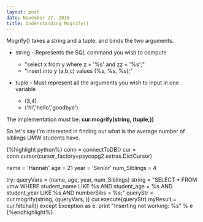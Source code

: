 ```yaml
---
layout: post
date: November 27, 2016
title: Understanding Mogrify()
---
```


Mogrify() takes a string and a tuple, and binds the two arguments.

  * string - Represents the SQL command you wish to compute 
    * "select x from y where z = '%s' and zz = '%s';"
    * "insert into y (a,b,c) values (%s, %s, %s);"
        
  * tuple - Must represent all the arguments you wish to input in one variable
    * (3,4)
    * ('hi','hello','goodbye')

The implementation must be:     **cur.mogrify(string, (tuple,))**

So let's say I'm interested in finding out what is the average number of siblings UMW students have.

{%highlight python%}
conn = connectToDB()
cur = conn.cursor(cursor_factory=psycopg2.extras.DictCursor)

name = 'Hannah'
age = 21
year = 'Senior'
num_Siblings = 4

try:
    queryVars = (name, age, year, num_Siblings)
    string = "SELECT * FROM umw WHERE student_name LIKE %s AND student_age = %s AND student_year LIKE %s AND numberSibs = %s;"
    queryStr = cur.mogrify(string, (queryVars, ))
    cur.execute(queryStr)
    myResult = cur.fetchall()
except Exception as e:
  print "Inserting not working: %s" % e
{%endhighlight%}
